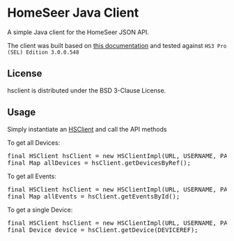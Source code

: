 
HomeSeer Java Client
========

A simple Java client for the HomeSeer JSON API.

The client was built based on [this documentation](https://homeseer.com/support/homeseer/HS3/hs3sdk.pdf) and tested against `HS3 Pro (SEL) Edition 3.0.0.548`

License
-------------------

hsclient is distributed under the BSD 3-Clause License.

Usage
-------------------

Simply instantiate an [HSClient](https://github.com/teverett/hsclient/blob/master/src/main/java/com/khubla/hsclient/HSClient.java) and call the API methods

To get all Devices:

<pre>
final HSClient hsClient = new HSClientImpl(URL, USERNAME, PASSWORD);
final Map<Integer, Device> allDevices = hsClient.getDevicesByRef();
</pre>

To get all Events:

<pre>
final HSClient hsClient = new HSClientImpl(URL, USERNAME, PASSWORD);
final Map<Integer, Event> allEvents = hsClient.getEventsById();
</pre>

To get a single Device:

<pre>
final HSClient hsClient = new HSClientImpl(URL, USERNAME, PASSWORD);
final Device device = hsClient.getDevice(DEVICEREF);
</pre>




